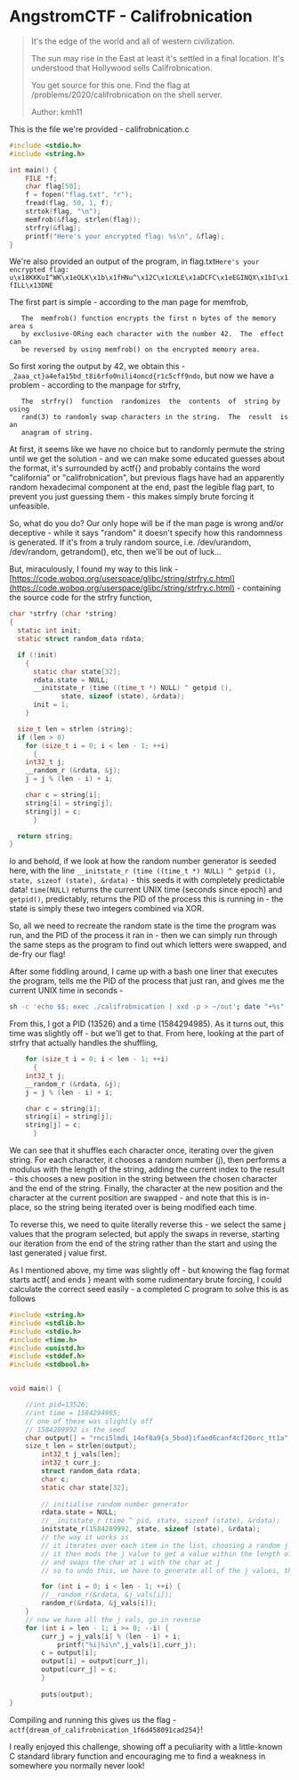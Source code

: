 # AngstromCTF - Califrobnication

> It's the edge of the world and all of western civilization.
>
> The sun may rise in the East at least it's settled in a final location. It's understood that Hollywood sells Califrobnication.
>
> You get source for this one. Find the flag at /problems/2020/califrobnication on the shell server.
>
> Author: kmh11

This is the file we're provided - califrobnication.c

```c
#include <stdio.h>
#include <string.h>

int main() {
	FILE *f;
	char flag[50];
	f = fopen("flag.txt", "r");
	fread(flag, 50, 1, f);
	strtok(flag, "\n");
	memfrob(&flag, strlen(flag));
	strfry(&flag);
	printf("Here's your encrypted flag: %s\n", &flag);
}
```

We're also provided an output of the program, in flag.txt`Here's your encrypted flag: u\x18KKKuI^WK\x1eOLK\x1b\x1fHNu^\x12C\x1cXLE\x1aDCFC\x1eEGINQX\x1bI\x1fILL\x13DNE`

The first part is simple - according to the man page for memfrob,

```
   The  memfrob() function encrypts the first n bytes of the memory area s
   by exclusive-ORing each character with the number 42.  The  effect  can
   be reversed by using memfrob() on the encrypted memory area.
```

So first xoring the output by 42, we obtain this - `_2aaa_ct}a4efa15bd_t8i6rfo0nili4omcd{r1c5cff9ndo`, but now we have a problem - according to the manpage for strfry,

```
   The  strfry()  function  randomizes  the  contents  of  string by using
   rand(3) to randomly swap characters in the string.  The  result  is  an
   anagram of string.
```

At first, it seems like we have no choice but to randomly permute the string until we get the solution - and we can make some educated guesses about the format, it's surrounded by actf{} and probably contains the word "california" or "califrobnication", but previous flags have had an apparently random hexadecimal component at the end, past the legible flag part, to prevent you just guessing them - this makes simply brute forcing it unfeasible.

So, what do you do? Our only hope will be if the man page is wrong and/or deceptive - while it says "random" it doesn't specify how this randomness is generated. If it's from a truly random source, i.e. /dev/urandom, /dev/random, getrandom(), etc, then we'll be out of luck...

But, miraculously, I found my way to this link - [https://code.woboq.org/userspace/glibc/string/strfry.c.html](https://code.woboq.org/userspace/glibc/string/strfry.c.html) - containing the source code for the strfry function,

```c
char *strfry (char *string)
{
  static int init;
  static struct random_data rdata;

  if (!init)
    {
      static char state[32];
      rdata.state = NULL;
      __initstate_r (time ((time_t *) NULL) ^ getpid (),
		     state, sizeof (state), &rdata);
      init = 1;
    }

  size_t len = strlen (string);
  if (len > 0)
    for (size_t i = 0; i < len - 1; ++i)
      {
	int32_t j;
	__random_r (&rdata, &j);
	j = j % (len - i) + i;

	char c = string[i];
	string[i] = string[j];
	string[j] = c;
      }

  return string;
}
```

lo and behold, if we look at how the random number generator is seeded here, with the line `__initstate_r (time ((time_t *) NULL) ^ getpid (), state, sizeof (state), &rdata)` - this seeds it with completely predictable data! `time(NULL)` returns the current UNIX time (seconds since epoch) and `getpid()`, predictably, returns the PID of the process this is running in - the state is simply these two integers combined via XOR.

So, all we need to recreate the random state is the time the program was run, and the PID of the process it ran in - then we can simply run through the same steps as the program to find out which letters were swapped, and de-fry our flag!

After some fiddling around, I came up with a bash one liner that executes the program, tells me the PID of the process that just ran, and gives me the current UNIX time in seconds -

```bash
sh -c 'echo $$; exec ./califrobnication | xxd -p > ~/out'; date "+%s"
```

From this, I got a PID (13526) and a time (1584294985). As it turns out, this time was slightly off - but we'll get to that. From here, looking at the part of strfry that actually handles the shuffling,

```c
    for (size_t i = 0; i < len - 1; ++i)
      {
	int32_t j;
	__random_r (&rdata, &j);
	j = j % (len - i) + i;

	char c = string[i];
	string[i] = string[j];
	string[j] = c;
      }
```

We can see that it shuffles each character once, iterating over the given string. For each character, it chooses a random number (j), then performs a modulus with the length of the string, adding the current index to the result - this chooses a new position in the string between the chosen character and the end of the string. Finally, the character at the new position and the character at the current position are swapped - and note that this is in-place, so the string being iterated over is being modified each time.

To reverse this, we need to quite literally reverse this - we select the same j values that the program selected, but apply the swaps in reverse, starting our iteration from the end of the string rather than the start and using the last generated j value first.

As I mentioned above, my time was slightly off - but knowing the flag format starts actf{ and ends } meant with some rudimentary brute forcing, I could calculate the correct seed easily - a completed C program to solve this is as follows

```c
#include <string.h>
#include <stdlib.h>
#include <stdio.h>
#include <time.h>
#include <unistd.h>
#include <stddef.h>
#include <stdbool.h>


void main() {

	//int pid=13526;
	//int time = 1584294985;
	// one of these was slightly off
	// 1584289992 is the seed
	char output[] = "rnci5lmdi_14of8a9{a_5bod}ifaed6canf4cf20orc_tt1a";
	size_t len = strlen(output);
        int32_t j_vals[len];
        int32_t curr_j;
        struct random_data rdata;
        char c;
        static char state[32];
        
        // initialise random number generator
        rdata.state = NULL;
        //__initstate_r (time ^ pid, state, sizeof (state), &rdata);
        initstate_r(1584289992, state, sizeof (state), &rdata);
        // the way it works is
        // it iterates over each item in the list, choosing a random j value
        // it then mods the j value to get a value within the length of the list
        // and swaps the char at i with the char at j
        // so to undo this, we have to generate all of the j values, then go in reverse

        for (int i = 0; i < len - 1; ++i) {
	    //__random_r(&rdata, &j_vals[i]);
	    random_r(&rdata, &j_vals[i]);
	}
	// now we have all the j vals, go in reverse
	for (int i = len - 1; i >= 0; --i) {
	    curr_j = j_vals[i] % (len - i) + i;
            printf("%i|%i\n",j_vals[i],curr_j);
	    c = output[i];
	    output[i] = output[curr_j];
	    output[curr_j] = c;
        }
        
        puts(output);
}
```

Compiling and running this gives us the flag - `actf{dream_of_califrobnication_1f6d458091cad254}`!

I really enjoyed this challenge, showing off a peculiarity with a little-known C standard library function and encouraging me to find a weakness in somewhere you normally never look!
